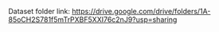 Dataset folder link: https://drive.google.com/drive/folders/1A-85oCH2S781f5mTrPXBF5XXI76c2nJ9?usp=sharing
